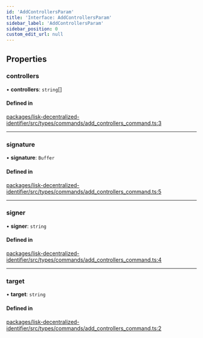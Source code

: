 ```yaml
---
id: 'AddControllersParam'
title: 'Interface: AddControllersParam'
sidebar_label: 'AddControllersParam'
sidebar_position: 0
custom_edit_url: null
---
```


## Properties

### controllers

• **controllers**: `string`[]

#### Defined in

[packages/lisk-decentralized-identifier/src/types/commands/add_controllers_command.ts:3](https://github.com/aldhosutra/lisk-did/blob/0afbaf5/packages/lisk-decentralized-identifier/src/types/commands/add_controllers_command.ts#L3)

---

### signature

• **signature**: `Buffer`

#### Defined in

[packages/lisk-decentralized-identifier/src/types/commands/add_controllers_command.ts:5](https://github.com/aldhosutra/lisk-did/blob/0afbaf5/packages/lisk-decentralized-identifier/src/types/commands/add_controllers_command.ts#L5)

---

### signer

• **signer**: `string`

#### Defined in

[packages/lisk-decentralized-identifier/src/types/commands/add_controllers_command.ts:4](https://github.com/aldhosutra/lisk-did/blob/0afbaf5/packages/lisk-decentralized-identifier/src/types/commands/add_controllers_command.ts#L4)

---

### target

• **target**: `string`

#### Defined in

[packages/lisk-decentralized-identifier/src/types/commands/add_controllers_command.ts:2](https://github.com/aldhosutra/lisk-did/blob/0afbaf5/packages/lisk-decentralized-identifier/src/types/commands/add_controllers_command.ts#L2)
